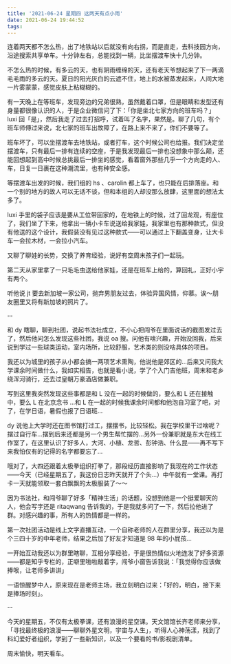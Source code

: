 ```yaml
---
title: '2021-06-24 星期四 这两天有点小雨'
date: 2021-06-24 19:44:52
tags:
---
```


连着两天都不怎么热，出了地铁站以后就没有向右拐，而是直走，去科技园方向，沿途搜索共享单车。十分钟左右，总能找到一辆，比坐摆渡车快十几分钟。

不怎么热的时候，有多云的天，也有阴雨缠绵的天，还有老天爷想起来了下一两滴毛毛雨的多云的天。夏日的阳光灰白的云遮不住，地上的水被蒸发起来，人间大地一片雾蒙蒙，感觉皮肤上粘糊糊的。

有一天晚上在等班车，发现旁边的兄弟很熟，虽然戴着口罩，但是眼睛和发型还有身量都很像认识的人，于是企业微信问了下：「你是坐北七家方向的班车吗？」luxi 回「是」，然后我走了过去打招呼，试着叫了名字，果然是。聊了几句，有个班车师傅过来说，北七家的班车出故障了，在路上来不来了，你们不要等了。

班车坏了，可以坐摆渡车去地铁站，或者打车，这个时候公司也给报。我们决定坐摆渡车，只有最后一排有连续的空座，于是我发现最后一排也没想象中那么颠，还能回想起到高中时候总挑最后一排坐的感觉，看着窗外那些几乎一个方向走的人、车，日复一日裹在这种潮流里，也有种安全感。

等摆渡车出发的时候，我们组的 hs 、carolin 都上车了，也只能在后排落座。和一个别的地方的故人可以无话不谈，但和本组的人却没那么放肆，这里面的想法太多了。

luxi 手里的袋子应该是要从工位带回家的，在地铁上的时候，过了回龙观，有座位了，我们坐了下来，他拿出一辆小卡车说送给我家娃，我家里也有那种款式，但没有他送的这个设计，我假装没有见过这种款式——可以通过上下翻盖变身，让大卡车一会拉木材，一会拉小汽车。

又聊了聊娃的长势，交换了养育经验，说好有空周末孩子们一起玩。

第二天从家里拿了一只毛毛虫送给他家娃，还是在班车上给的，算回礼，正好小宇有两个。

听他说 jt 要去新加坡一家公司，抛弃男朋友过去，体验异国风情，仰慕。诶～朋友圈里又将有新加坡的照片了。

--

和 dy 瞎聊，聊到社团，说起书法社成立，不小心把闯爷在里面说话的截图发过去了，然后他问怎么发现这些社团，我说 oa 搜。问他有啥兴趣，开始没回我，后来说到学过一些球类运动，室内场所，比较舒服，艺术类的则没啥具体的项目。

我还以为城里的孩子从小都会搞一两项艺术熏陶，他说他是郊区的...后来又问我大学课余时间做什么，我如实相告，也就是看小说，学了个入门吉他班，周末和老乡绕浑河骑行，还去过皇朝万豪酒店做兼职。

写到这里我突然发现这些事都是和 L 没在一起的时候做的，要么和 L 还在接触中，要么 L 在北京念书 ...和 L 在一起的时候我课余时间都和他泡自习室了吧，对了，在学日语，暑假也报了日语班...

dy 说他上大学时还在图书馆打过工，摆摆书，比较轻松。我在学校里干过啥呢？摆过自行车...摆到后来还都是另一个男生帮忙摆的...另外一份兼职就是东大在线工作室了，在这里认识了好多人，大河、小植、龙哲、彭钟浩、什么昆——再不写下来我怕仅有的记得的名字都要忘了...

哦对了，大四还跟着太极拳组织打拳了，那段经历直接影响了我现在的工作状态——今天（已经星期五了，我这份日志昨天就开了个头...）中午就有一堂课。再打卡一天就能领取一套白飘飘的太极服装了～～

因为书法社，和闯爷聊了好多「精神生活」的话题，没想到他是一个挺爱聊天的人，他会写字还是 ritaqwang 告诉我的，于是我就多问了一下，然后拉他进了群。对感兴趣的事，所有人的热情都是一样的。

第一次社团活动是线上文字直播互动，一个自称老师的人在群里分享，我还以为是个三四十岁的中年老师，结果之后加了好友才知道是 98 年的小屁孩...

一开始互动我还以为群里瞎聊，互相分享经验，于是很热情似火地连发了好多资源——都是知乎专栏的，正噼里啪啦敲着字，闯爷小窗告诉我说：「我觉得你应该做捧哏，让老师多讲讲」

一语惊醒梦中人，原来现在是老师主场，我立刻明白过来：「好的，明白，接下来是捧场时刻」。

--

今天的星期五，不仅有太极拳课，还有浪漫的星空课。天文馆馆长齐老师来分享，「寻找最终极的浪漫——聊聊外星文明，宇宙与人生」，听得人心神荡漾，找到了科幻爱好者组织，学到了一些新知识，以及一个要看的书/影视剧清单。

周末愉快，明天看车。


